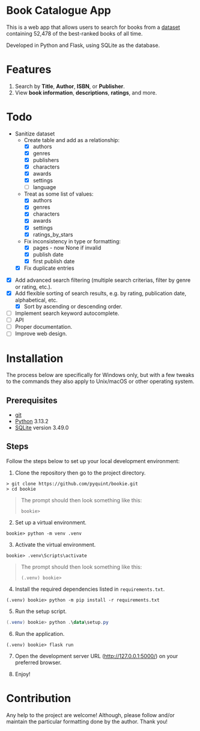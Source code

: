 # Book Catalogue App
This is a web app that allows users to search for books from a [dataset](https://www.kaggle.com/datasets/pooriamst/best-books-ever-dataset) containing 52,478 of the best-ranked books of all time.

Developed in Python and Flask, using SQLite as the database.

# Features
1. Search by **Title**, **Author**, **ISBN**, or **Publisher**.
2. View **book information**, **descriptions**, **ratings**, and more.

# Todo
- Sanitize dataset
  - Create table and add as a relationship:
    - [x] authors
    - [x] genres
    - [x] publishers
    - [x] characters
    - [x] awards
    - [x] settings
    - [ ] language
  - Treat as some list of values:
    - [x] authors
    - [x] genres
    - [x] characters
    - [x] awards
    - [x] settings
    - [x] ratings_by_stars
  - Fix inconsistency in type or formatting:
    - [x] pages - now None if invalid
    - [x] publish date
    - [x] first publish date
  - [x] Fix duplicate entries
- [x] Add advanced search filtering (multiple search criterias, filter by genre or rating, etc.).
- [x] Add flexible sorting of search results, e.g. by rating, publication date, alphabetical, etc.
  - [x] Sort by ascending or descending order.
- [ ] Implement search keyword autocomplete.
- [ ] API
- [ ] Proper documentation.
- [ ] Improve web design.

# Installation
The process below are specifically for Windows only, but with a few tweaks to the commands they also apply to Unix/macOS or other operating system.

## Prerequisites
- [git](https://git-scm.com/)
- [Python](https://www.python.org/) 3.13.2
- [SQLite](https://www.sqlite.org/) version 3.49.0

## Steps
Follow the steps below to set up your local development environment:

1. Clone the repository then go to the project directory.
```
> git clone https://github.com/pyquint/bookie.git
> cd bookie
```

> The prompt should then look something like this:
> ```
> bookie>
> ```

2. Set up a virtual environment.

```
bookie> python -m venv .venv
```

3. Activate the virtual environment.
```
bookie> .venv\Scripts\activate
```

> The prompt should then look something like this:
> ```
> (.venv) bookie>
> ```

4. Install the required dependencies listed in `requirements.txt`.

```
(.venv) bookie> python -m pip install -r requirements.txt
```

5. Run the setup script.


```powershell
(.venv) bookie> python .\data\setup.py
```

6. Run the application.
```
(.venv) bookie> flask run
```

7. Open the development server URL (http://127.0.0.1:5000/) on your preferred browser.

8. Enjoy!

# Contribution
Any help to the project are welcome! Although, please follow and/or maintain the particular formatting done by the author. Thank you!

